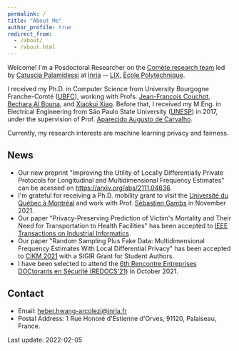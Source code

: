 ```yaml
---
permalink: /
title: "About Me"
author_profile: true
redirect_from: 
  - /about/
  - /about.html
---
```


Welcome! I'm a Posdoctoral Researcher on the [Comète research team](https://team.inria.fr/Comete/) led by [Catuscia Palamidessi](http://www.lix.polytechnique.fr/Labo/Catuscia.Palamidessi/) at [Inria](https://www.inria.fr/en) -- [LIX](https://www.lix.polytechnique.fr/), [Ècole Polytechnique](https://www.polytechnique.edu/en). 

I received my Ph.D. in Computer Science from University Bourgogne Franche-Comté ([UBFC](https://spim.ubfc.fr/en/)), working with Profs. [Jean-François Couchot](https://members.femto-st.fr/jf-couchot/en), [Bechara Al Bouna](https://www.linkedin.com/in/bechara-al-bouna-aa94927/?originalSubdomain=lb), and [Xiaokui Xiao](https://www.comp.nus.edu.sg/~xiaoxk/). Before that, I received my M.Eng. in Electrical Engineering from São Paulo State University ([UNESP](https://www.feis.unesp.br/#!/ppgee)) in 2017, under the supervision of Prof. [Aparecido Augusto de Carvalho](http://lattes.cnpq.br/0250066159980825). 

Currently, my research interests are machine learning privacy and fairness. 

## News

* Our new preprint "Improving the Utility of Locally Differentially Private Protocols for Longitudinal and Multidimensional Frequency Estimates" can be acessed on <https://arxiv.org/abs/2111.04636>. 
* I'm grateful for receiving a Ph.D. mobility grant to visit the [Université du Québec à Montréal](https://uqam.ca/) and work with Prof. [Sébastien Gambs](https://sebastiengambs.openum.ca/) in November 2021.
* Our paper "Privacy-Preserving Prediction of Victim's Mortality and Their Need for Transportation to Health Facilities" has been accepted to [IEEE Transactions on Industrial Informatics](http://www.ieee-ies.org/pubs/transactions-on-industrial-informatics).
* Our paper "Random Sampling Plus Fake Data: Multidimensional Frequency Estimates With Local Differential Privacy" has been accepted to [CIKM 2021](https://www.cikm2021.org/) with a SIGIR Grant for Student Authors.
* I have been selected to attend the [6th Rencontre Entreprises DOCtorants en Sécurité (REDOCS'21)](https://gdr-securite.irisa.fr/redocs/redocs21/) in October 2021.

## Contact

* Email: heber.hwang-arcolezi@inria.fr
* Postal Address: 1 Rue Honoré d'Estienne d'Orves, 91120, Palaiseau, France.

Last update: 2022-02-05
